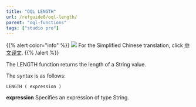 ```yaml
---
title: "OQL LENGTH"
url: /refguide8/oql-length/
parent: "oql-functions"
tags: ["studio pro"]
---
```


{{% alert color="info" %}}
<img src="/attachments/china.png" style="display: inline-block; margin: 0" /> For the Simplified Chinese translation, click [中文译文](https://cdn.mendix.tencent-cloud.com/documentation/refguide8/oql-length.pdf).
{{% /alert %}}

The LENGTH function returns the length of a String value.

The syntax is as follows:

```
LENGTH ( expression )
```

**expression**
Specifies an expression of type String.
